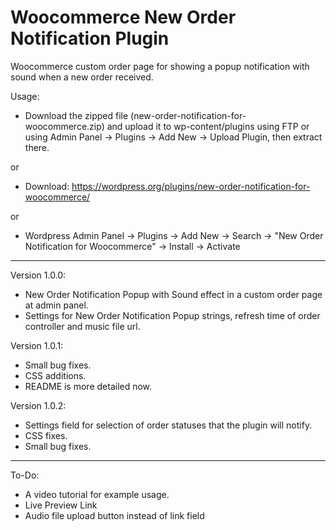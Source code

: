 # Woocommerce New Order Notification Plugin

Woocommerce custom order page for showing a popup notification with sound when a new order received. 

Usage: 

- Download the zipped file (new-order-notification-for-woocommerce.zip) and upload it to wp-content/plugins using FTP or using Admin Panel -> Plugins -> Add New -> Upload Plugin, then extract there.

or

- Download: https://wordpress.org/plugins/new-order-notification-for-woocommerce/

or

- Wordpress Admin Panel -> Plugins -> Add New -> Search -> "New Order Notification for Woocommerce" -> Install -> Activate

---

Version 1.0.0:

- New Order Notification Popup with Sound effect in a custom order page at admin panel.
- Settings for New Order Notification Popup strings, refresh time of order controller and music file url.

Version 1.0.1:

- Small bug fixes.
- CSS additions.
- README is more detailed now.

Version 1.0.2:

- Settings field for selection of order statuses that the plugin will notify.
- CSS fixes.
- Small bug fixes.

---

To-Do: 
- A video tutorial for example usage.
- Live Preview Link
- Audio file upload button instead of link field
